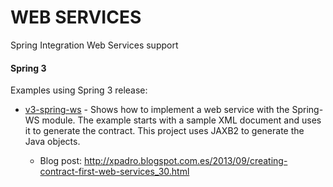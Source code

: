 # WEB SERVICES
Spring Integration Web Services support
#### Spring 3
Examples using Spring 3 release:

* [v3-spring-ws] - Shows how to implement a web service with the Spring-WS module. The example starts with a sample XML document and uses it to generate the contract. This project uses JAXB2 to generate the Java objects.
  * Blog post: http://xpadro.blogspot.com.es/2013/09/creating-contract-first-web-services_30.html


   [v3-spring-ws]: https://github.com/xpadro/spring-integration/tree/master/webservices/v3-spring-ws
